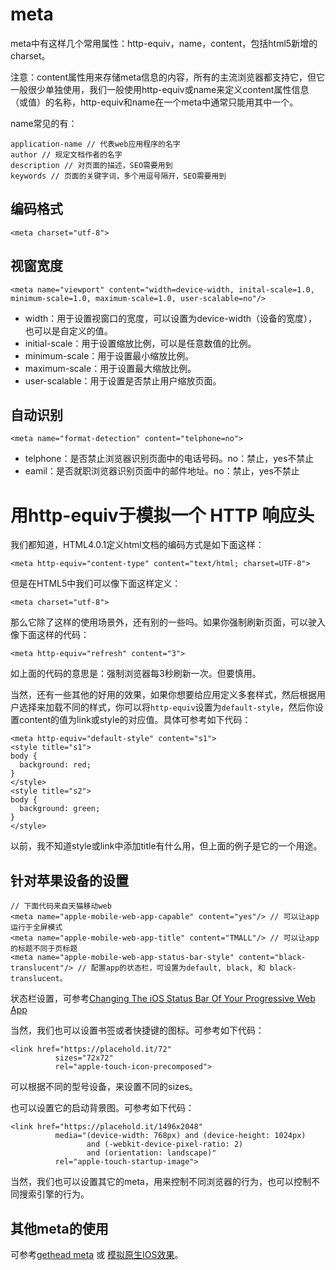 # meta

meta中有这样几个常用属性：http-equiv，name，content，包括html5新增的charset。

注意：content属性用来存储meta信息的内容，所有的主流浏览器都支持它，但它一般很少单独使用，我们一般使用http-equiv或name来定义content属性信息（或值）的名称，http-equiv和name在一个meta中通常只能用其中一个。

name常见的有：

```
application-name // 代表web应用程序的名字
author // 规定文档作者的名字
description // 对页面的描述，SEO需要用到
keywords // 页面的关键字词，多个用逗号隔开，SEO需要用到
```

## 编码格式

```
<meta charset="utf-8">
```

## 视窗宽度

```
<meta name="viewport" content="width=device-width, inital-scale=1.0, minimum-scale=1.0, maximum-scale=1.0, user-scalable=no"/>
```
* width：用于设置视窗口的宽度，可以设置为device-width（设备的宽度），也可以是自定义的值。
* initial-scale：用于设置缩放比例，可以是任意数值的比例。
* minimum-scale：用于设置最小缩放比例。
* maximum-scale：用于设置最大缩放比例。
* user-scalable：用于设置是否禁止用户缩放页面。

## 自动识别

```
<meta name="format-detection" content="telphone=no">
```

* telphone：是否禁止浏览器识别页面中的电话号码。no：禁止，yes不禁止
* eamil：是否就职浏览器识别页面中的邮件地址。no：禁止，yes不禁止

# 用http-equiv于模拟一个 HTTP 响应头

我们都知道，HTML4.0.1定义html文档的编码方式是如下面这样：

```
<meta http-equiv="content-type" content="text/html; charset=UTF-8">
```

但是在HTML5中我们可以像下面这样定义：

```
<meta charset="utf-8">
```

那么它除了这样的使用场景外，还有别的一些吗。如果你强制刷新页面，可以驶入像下面这样的代码：

```
<meta http-equiv="refresh" content="3">
```

如上面的代码的意思是：强制浏览器每3秒刷新一次。但要慎用。

当然，还有一些其他的好用的效果，如果你想要给应用定义多套样式，然后根据用户选择来加载不同的样式，你可以将`http-equiv`设置为`default-style`，然后你设置content的值为link或style的对应值。具体可参考如下代码：

```
<meta http-equiv="default-style" content="s1">
<style title="s1">
body {
  background: red;
}
</style>
<style title="s2">
body {
  background: green;
}
</style>
```

以前，我不知道style或link中添加title有什么用，但上面的例子是它的一个用途。

## 针对苹果设备的设置

```
// 下面代码来自天猫移动web
<meta name="apple-mobile-web-app-capable" content="yes"/> // 可以让app运行于全屏模式
<meta name="apple-mobile-web-app-title" content="TMALL"/> // 可以让app的标题不同于页标题
<meta name="apple-mobile-web-app-status-bar-style" content="black-translucent"/> // 配置app的状态栏，可设置为default, black, 和 black-translucent。
```
状态栏设置，可参考[Changing The iOS Status Bar Of Your Progressive Web App](https://medium.com/appscope/changing-the-ios-status-bar-of-your-progressive-web-app-9fc8fbe8e6ab)

当然，我们也可以设置书签或者快捷键的图标。可参考如下代码：

```
<link href="https://placehold.it/72"
          sizes="72x72"
          rel="apple-touch-icon-precomposed">
```

可以根据不同的型号设备，来设置不同的sizes。

也可以设置它的启动背景图。可参考如下代码：

```
<link href="https://placehold.it/1496x2048"
          media="(device-width: 768px) and (device-height: 1024px)
                 and (-webkit-device-pixel-ratio: 2)
                 and (orientation: landscape)"
          rel="apple-touch-startup-image">
```

当然，我们也可以设置其它的meta，用来控制不同浏览器的行为，也可以控制不同搜索引擎的行为。

## 其他meta的使用

可参考[gethead meta](https://github.com/joshbuchea/HEAD#meta) 或 [模拟原生IOS效果](https://gist.github.com/tfausak/2222823)。